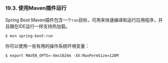 ### 19.3. 使用Maven插件运行

Spring Boot Maven插件包含一个`run`目标，可用来快速编译和运行应用程序，并且跟在IDE运行一样支持热加载。
```shell
$ mvn spring-boot:run
```
你可以使用一些有用的操作系统环境变量：
```shell
$ export MAVEN_OPTS=-Xmx1024m -XX:MaxPermSize=128M
```
